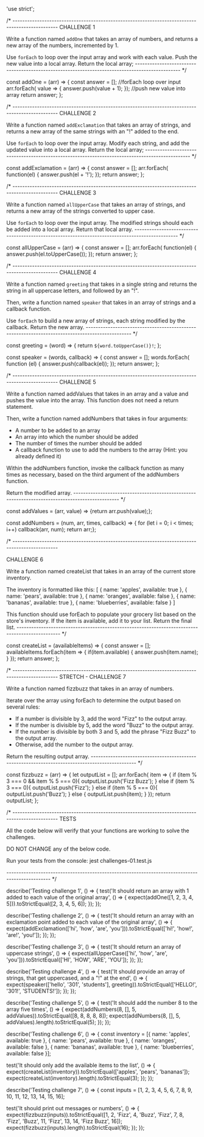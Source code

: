 'use strict';

/* ------------------------------------------------------------------------------------------------
CHALLENGE 1

Write a function named `addOne` that takes an array of numbers, and returns a new array of the numbers, incremented by 1.

Use `forEach` to loop over the input array and work with each value.  Push the new value into a local array. Return the local array;
------------------------------------------------------------------------------------------------ */

const addOne = (arr) => {
  const answer = [];
  //forEach loop over input
  arr.forEach( value => {
    answer.push(value + 1);
  });
  //push new value into array
  return answer;
};

/* ------------------------------------------------------------------------------------------------
CHALLENGE 2

Write a function named `addExclamation` that takes an array of strings, and returns a new array of the same strings with an "!" added to the end.

Use `forEach` to loop over the input array. Modify each string, and add the updated value into a local array. Return the local array;
------------------------------------------------------------------------------------------------ */

const addExclamation = (arr) => {
  const answer = [];
  arr.forEach( function(el) {
    answer.push(el + '!');
  });
  return answer;
};

/* ------------------------------------------------------------------------------------------------
CHALLENGE 3

Write a function named `allUpperCase` that takes an array of strings, and returns a new array of the strings converted to upper case.

Use `forEach` to loop over the input array. The modified strings should each be added into a local array. Return that local array.
------------------------------------------------------------------------------------------------ */

const allUpperCase = (arr) => {
  const answer = [];
  arr.forEach( function(el) {
    answer.push(el.toUpperCase());
  });
  return answer;
};

/* ------------------------------------------------------------------------------------------------
CHALLENGE 4

Write a function named `greeting` that takes in a single string and returns the string in all uppercase letters, and followed by an "!".

Then, write a function named `speaker` that takes in an array of strings and a callback function.

Use `forEach` to build a new array of strings, each string modified by the callback. Return the new array.
------------------------------------------------------------------------------------------------ */

const greeting = (word) => {
  return `${word.toUpperCase()}!`;
};

const speaker = (words, callback) => {
  const answer = [];
  words.forEach( function (el) {
    answer.push(callback(el));
  });
  return answer;
};

/* ------------------------------------------------------------------------------------------------
CHALLENGE 5

Write a function named addValues that takes in an array and a value and pushes the value into the array. This function does not need a return statement.

Then, write a function named addNumbers that takes in four arguments:
  - A number to be added to an array
  - An array into which the number should be added
  - The number of times the number should be added
  - A callback function to use to add the numbers to the array (Hint: you already defined it)

Within the addNumbers function, invoke the callback function as many times as necessary, based on the third argument of the addNumbers function.

Return the modified array.
------------------------------------------------------------------------------------------------ */

const addValues = (arr, value) => {return arr.push(value);};

const addNumbers = (num, arr, times, callback) => { for (let i = 0; i < times; i++)
  callback(arr, num); return arr;};

/* ------------------------------------------------------------------------------------------------

CHALLENGE 6

Write a function named createList that takes in an array of the current store inventory.

The inventory is formatted like this:
[
  { name: 'apples', available: true },
  { name: 'pears', available: true },
  { name: 'oranges', available: false },
  { name: 'bananas', available: true },
  { name: 'blueberries', available: false }
]

This function should use forEach to populate your grocery list based on the store's inventory. If the item is available, add it to your list. Return the final list.
------------------------------------------------------------------------------------------------ */

const createList = (availableItems) => {
  const answer = [];
  availableItems.forEach(item => {
    if(item.available) {
      answer.push(item.name);
    }
  });
  return answer;
};

/* ------------------------------------------------------------------------------------------------
STRETCH - CHALLENGE 7

Write a function named fizzbuzz that takes in an array of numbers.

Iterate over the array using forEach to determine the output based on several rules:
  - If a number is divisible by 3, add the word "Fizz" to the output array.
  - If the number is divisible by 5, add the word "Buzz" to the output array.
  - If the number is divisible by both 3 and 5, add the phrase "Fizz Buzz" to the output array.
  - Otherwise, add the number to the output array.

Return the resulting output array.
------------------------------------------------------------------------------------------------ */

const fizzbuzz = (arr) => {
  let outputList = [];
  arr.forEach( item => {
    if (item % 3 === 0 && item % 5 === 0){
      outputList.push('Fizz Buzz');
    } else if (item % 3 === 0){
      outputList.push('Fizz');
    } else if (item % 5 === 0){
      outputList.push('Buzz');
    } else {
      outputList.push(item);
    }
  });
  return outputList;
};

/* ------------------------------------------------------------------------------------------------
TESTS

All the code below will verify that your functions are working to solve the challenges.

DO NOT CHANGE any of the below code.

Run your tests from the console: jest challenges-01.test.js

------------------------------------------------------------------------------------------------ */

describe('Testing challenge 1', () => {
  test('It should return an array with 1 added to each value of the original array', () => {
    expect(addOne([1, 2, 3, 4, 5])).toStrictEqual([2, 3, 4, 5, 6]);
  });
});

describe('Testing challenge 2', () => {
  test('It should return an array with an exclamation point added to each value of the original array', () => {
    expect(addExclamation(['hi', 'how', 'are', 'you'])).toStrictEqual(['hi!', 'how!', 'are!', 'you!']);
  });
});

describe('Testing challenge 3', () => {
  test('It should return an array of uppercase strings', () => {
    expect(allUpperCase(['hi', 'how', 'are', 'you'])).toStrictEqual(['HI', 'HOW', 'ARE', 'YOU']);
  });
});

describe('Testing challenge 4', () => {
  test('It should provide an array of strings, that get uppercased, and a "!" at the end', () => {
    expect(speaker(['hello', '301', 'students'], greeting)).toStrictEqual(['HELLO!', '301!', 'STUDENTS!']);
  });
});

describe('Testing challenge 5', () => {
  test('It should add the number 8 to the array five times', () => {
    expect(addNumbers(8, [], 5, addValues)).toStrictEqual([8, 8, 8, 8, 8]);
    expect(addNumbers(8, [], 5, addValues).length).toStrictEqual(5);
  });
});

describe('Testing challenge 6', () => {
  const inventory = [{ name: 'apples', available: true }, { name: 'pears', available: true }, { name: 'oranges', available: false }, { name: 'bananas', available: true }, { name: 'blueberries', available: false }];

  test('It should only add the available items to the list', () => {
    expect(createList(inventory)).toStrictEqual(['apples', 'pears', 'bananas']);
    expect(createList(inventory).length).toStrictEqual(3);
  });
});

describe('Testing challenge 7', () => {
  const inputs = [1, 2, 3, 4, 5, 6, 7, 8, 9, 10, 11, 12, 13, 14, 15, 16];

  test('It should print out messages or numbers', () => {
    expect(fizzbuzz(inputs)).toStrictEqual([1, 2, 'Fizz', 4, 'Buzz', 'Fizz', 7, 8, 'Fizz', 'Buzz', 11, 'Fizz', 13, 14, 'Fizz Buzz', 16]);
    expect(fizzbuzz(inputs).length).toStrictEqual(16);
  });
});
